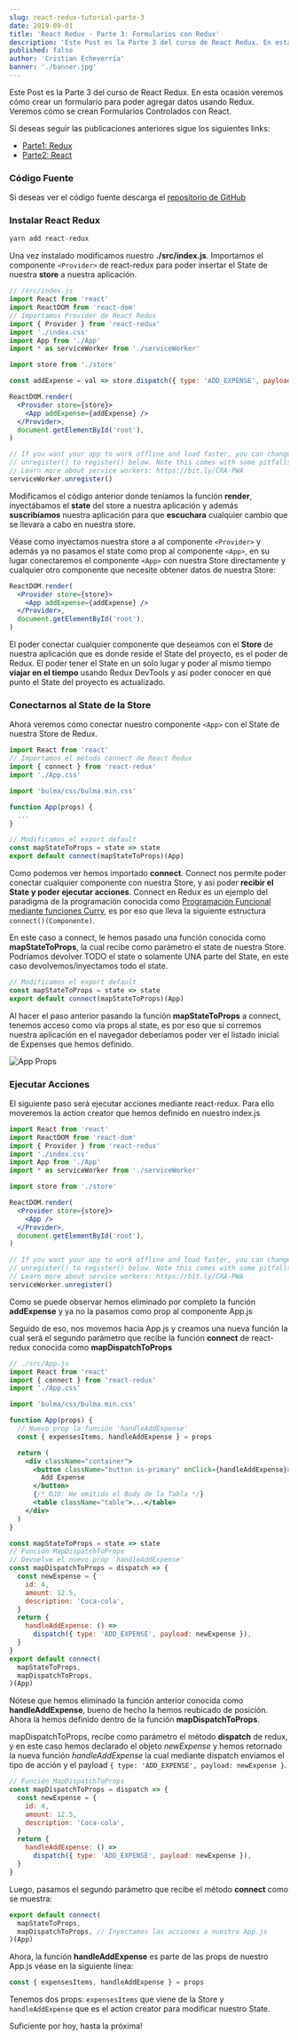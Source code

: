 ```yaml
---
slug: react-redux-tutorial-parte-3
date: 2019-09-01
title: 'React Redux - Parte 3: Formularios con Redux'
description: 'Este Post es la Parte 3 del curso de React Redux. En esta ocasión veremos cómo crear un formulario para poder agregar datos usando Redux. Veremos cómo se crean Formularios Controlados con React.'
published: false
author: 'Cristian Echeverría'
banner: './banner.jpg'
---
```


Este Post es la Parte 3 del curso de React Redux. En esta ocasión veremos cómo crear un formulario para poder agregar datos usando Redux. Veremos cómo se crean Formularios Controlados con React.

Si deseas seguir las publicaciones anteriores sigue los siguientes links:

- [Parte1: Redux](https://cristianecheverria.com/react-redux-tutorial-parte-1)
- [Parte2: React](https://cristianecheverria.com/react-redux-tutorial-parte-2)

### Código Fuente

Si deseas ver el código fuente descarga el [repositorio de GitHub](https://github.com/crisecheverria/react-redux-tutorial)

### Instalar React Redux

```js
yarn add react-redux
```

Una vez instalado modificamos nuestro **./src/index.js**. Importamos el componente `<Provider>` de react-redux para poder insertar el State de nuestra **store** a nuestra aplicación.

```jsx
// /src/index.js
import React from 'react'
import ReactDOM from 'react-dom'
// Importamos Provider de React Redux
import { Provider } from 'react-redux'
import './index.css'
import App from './App'
import * as serviceWorker from './serviceWorker'

import store from './store'

const addExpense = val => store.dispatch({ type: 'ADD_EXPENSE', payload: val })

ReactDOM.render(
  <Provider store={store}>
    <App addExpense={addExpense} />
  </Provider>,
  document.getElementById('root'),
)

// If you want your app to work offline and load faster, you can change
// unregister() to register() below. Note this comes with some pitfalls.
// Learn more about service workers: https://bit.ly/CRA-PWA
serviceWorker.unregister()
```

Modificamos el código anterior donde teníamos la función **render**, inyectábamos el **state** del store a nuestra aplicación y además **suscribíamos** nuestra aplicación para que **escuchara** cualquier cambio que se llevara a cabo en nuestra store.

Véase como inyectamos nuestra store a al componente `<Provider>` y además ya no pasamos el state como prop al componente `<App>`, en su lugar conectaremos el componente `<App>` con nuestra Store directamente y cualquier otro componente que necesite obtener datos de nuestra Store:

```jsx
ReactDOM.render(
  <Provider store={store}>
    <App addExpense={addExpense} />
  </Provider>,
  document.getElementById('root'),
)
```

El poder conectar cualquier componente que deseamos con el **Store** de nuestra aplicación que es donde reside el State del proyecto, es el poder de Redux. El poder tener el State en un solo lugar y poder al mismo tiempo **viajar en el tiempo** usando Redux DevTools y así poder conocer en qué punto el State del proyecto es actualizado.

### Conectarnos al State de la Store

Ahora veremos cómo conectar nuestro componente `<App>` con el State de nuestra Store de Redux.

```jsx
import React from 'react'
// Importamos el método connect de React Redux
import { connect } from 'react-redux'
import './App.css'

import 'bulma/css/bulma.min.css'

function App(props) {
  ...
}

// Modificamos el export default
const mapStateToProps = state => state
export default connect(mapStateToProps)(App)
```

Como podemos ver hemos importado **connect**. Connect nos permite poder conectar cualquier componente con nuestra Store, y así poder **recibir el State y poder ejecutar acciones**. Connect en Redux es un ejemplo del paradigma de la programación conocida como [Programación Funcional mediante funciones Curry](https://cristianecheverria.com/funciones-curry-programacion-funcional-javascript), es por eso que lleva la siguiente estructura `connect()(Componente)`.

En este caso a connect, le hemos pasado una función conocida como **mapStateToProps**, la cual recibe como parámetro el state de nuestra Store. Podríamos devolver TODO el state o solamente UNA parte del State, en este caso devolvemos/inyectamos todo el state.

```jsx
// Modificamos el export default
const mapStateToProps = state => state
export default connect(mapStateToProps)(App)
```

Al hacer el paso anterior pasando la función **mapStateToProps** a connect, tenemos acceso como vía props al state, es por eso que si corremos nuestra aplicación en el navegador deberíamos poder ver el listado inicial de Expenses que hemos definido.

![App Props](app-connect.png)

### Ejecutar Acciones

El siguiente paso será ejecutar acciones mediante react-redux. Para ello moveremos la action creator que hemos definido en nuestro index.js

```jsx
import React from 'react'
import ReactDOM from 'react-dom'
import { Provider } from 'react-redux'
import './index.css'
import App from './App'
import * as serviceWorker from './serviceWorker'

import store from './store'

ReactDOM.render(
  <Provider store={store}>
    <App />
  </Provider>,
  document.getElementById('root'),
)

// If you want your app to work offline and load faster, you can change
// unregister() to register() below. Note this comes with some pitfalls.
// Learn more about service workers: https://bit.ly/CRA-PWA
serviceWorker.unregister()
```

Como se puede observar hemos eliminado por completo la función **addExpense** y ya no la pasamos como prop al componente App.js

Seguido de eso, nos movemos hacia App.js y creamos una nueva función la cual será el segundo parámetro que recibe la función **connect** de react-redux conocida como **mapDispatchToProps**

```jsx
// ./src/App.js
import React from 'react'
import { connect } from 'react-redux'
import './App.css'

import 'bulma/css/bulma.min.css'

function App(props) {
  // Nuevo prop la función 'handleAddExpense'
  const { expensesItems, handleAddExpense } = props

  return (
    <div className="container">
      <button className="button is-primary" onClick={handleAddExpense}>
        Add Expense
      </button>
      {/* OJO: He omitido el Body de la Tabla */}
      <table className="table">...</table>
    </div>
  )
}

const mapStateToProps = state => state
// Función MapDispatchToProps
// Devuelve el nuevo prop 'handleAddExpense'
const mapDispatchToProps = dispatch => {
  const newExpense = {
    id: 4,
    amount: 12.5,
    description: 'Coca-cola',
  }
  return {
    handleAddExpense: () =>
      dispatch({ type: 'ADD_EXPENSE', payload: newExpense }),
  }
}
export default connect(
  mapStateToProps,
  mapDispatchToProps,
)(App)
```

Nótese que hemos eliminado la función anterior conocida como **handleAddExpense**, bueno de hecho la hemos reubicado de posición. Ahora la hemos definido dentro de la función **mapDispatchToProps**.

mapDispatchToProps, recibe como parámetro el método **dispatch** de redux, y en este caso hemos declarado el objeto _newExpense_ y hemos retornado la nueva función _handleAddExpense_ la cual mediante dispatch enviamos el tipo de acción y el payload `{ type: 'ADD_EXPENSE', payload: newExpense }`.

```jsx
// Función MapDispatchToProps
const mapDispatchToProps = dispatch => {
  const newExpense = {
    id: 4,
    amount: 12.5,
    description: 'Coca-cola',
  }
  return {
    handleAddExpense: () =>
      dispatch({ type: 'ADD_EXPENSE', payload: newExpense }),
  }
}
```

Luego, pasamos el segundo parámetro que recibe el método **connect** como se muestra:

```jsx
export default connect(
  mapStateToProps,
  mapDispatchToProps, // Inyectamos las acciones a nuestro App.js
)(App)
```

Ahora, la función **handleAddExpense** es parte de las props de nuestro App.js véase en la siguiente línea:

```jsx
const { expensesItems, handleAddExpense } = props
```

Tenemos dos props: `expensesItems` que viene de la Store y `handleAddExpense` que es el action creator para modificar nuestro State.

Suficiente por hoy, hasta la próxima!
